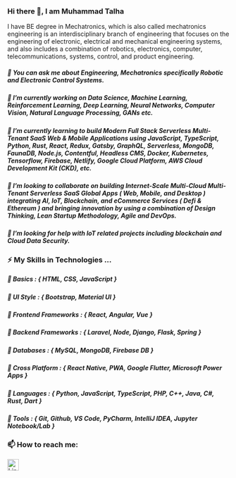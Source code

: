 ### Hi there 👋, I am Muhammad Talha
I have BE degree in Mechatronics, which is also called mechatronics engineering is an interdisciplinary branch of engineering that focuses on the engineering of electronic, electrical and mechanical engineering systems, and also includes a combination of robotics, electronics, computer, telecommunications, systems, control, and product engineering.

##### 💬 You can ask me about Engineering, Mechatronics specifically Robotic and Electronic Control Systems.

##### 🔭 I’m currently working on Data Science, Machine Learning, Reinforcement Learning, Deep Learning, Neural Networks, Computer Vision, Natural Language Processing, GANs etc. 

##### 🌱 I’m currently learning to build Modern Full Stack Serverless Multi-Tenant SaaS Web & Mobile Applications using JavaScript, TypeScript, Python, Rust, React, Redux, Gatsby, GraphQL, Serverless, MongoDB, FaunaDB, Node.js, Contentful, Headless CMS, Docker, Kubernetes, Tensorflow, Firebase, Netlify, Google Cloud Platform, AWS Cloud Development Kit (CKD), etc. 

##### 👯 I’m looking to collaborate on building Internet-Scale Multi-Cloud Multi-Tenant Serverless SaaS Global Apps ( Web, Mobile, and Desktop ) integrating AI, IoT, Blockchain, and eCommerce Services ( Defi & Ethereum ) and bringing innovation by using a combination of Design Thinking, Lean Startup Methodology, Agile and DevOps.  

##### 🤔 I’m looking for help with IoT related projects including blockchain and Cloud Data Security. 

### ⚡ My Skills in Technologies ...

##### 📌 Basics : { HTML, CSS, JavaScript }
  
##### 📌 UI Style : { Bootstrap, Material UI }

##### 📌 Frontend Frameworks : { React, Angular, Vue }

##### 📌 Backend Frameworks : { Laravel, Node, Django, Flask, Spring }

##### 📌 Databases : { MySQL, MongoDB, Firebase DB }

##### 📌 Cross Platform : { React Native, PWA, Google Flutter, Microsoft Power Apps }

##### 📌 Languages : { Python, JavaScript, TypeScript, PHP, C++, Java, C#, Rust, Dart }

##### 📌 Tools : { Git, Github, VS Code, PyCharm, IntelliJ IDEA, Jupyter Notebook/Lab }

### 📫 How to reach me:
<a href="https://www.linkedin.com/in/muhammad-talha-8418a81bb/" target="_blank">
<img align="left" width="26px" src="https://image.flaticon.com/icons/png/512/174/174857.png"; alt="Linkedin">
</a> 
